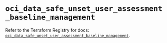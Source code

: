 # `oci_data_safe_unset_user_assessment_baseline_management`

Refer to the Terraform Registry for docs: [`oci_data_safe_unset_user_assessment_baseline_management`](https://registry.terraform.io/providers/oracle/oci/7.19.0/docs/resources/data_safe_unset_user_assessment_baseline_management).
